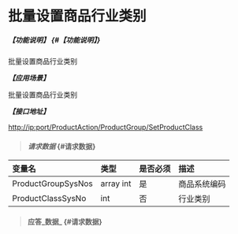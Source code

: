 # 批量设置商品行业类别

##### _【功能说明】_ {#【功能说明】}

批量设置商品行业类别

_**【应用场景】**_

批量设置商品行业类别

_**【接口地址】**_

[http://ip:port/ProductAction/ProductGroup/SetProductClass](http://ip:port/ProductAction/ProductGroup/SetProductIndustryClass)

> #### _请求数据_ {#请求数据}

| 变量名 | 类型 | 是否必须 | 描述 |
| :--- | :--- | :--- | :--- |
| ProductGroupSysNos | array int | 是 | 商品系统编码 |
| ProductClassSysNo | int | 否 | 行业类别 |

> #### 应答_数据_ {#请求数据}



